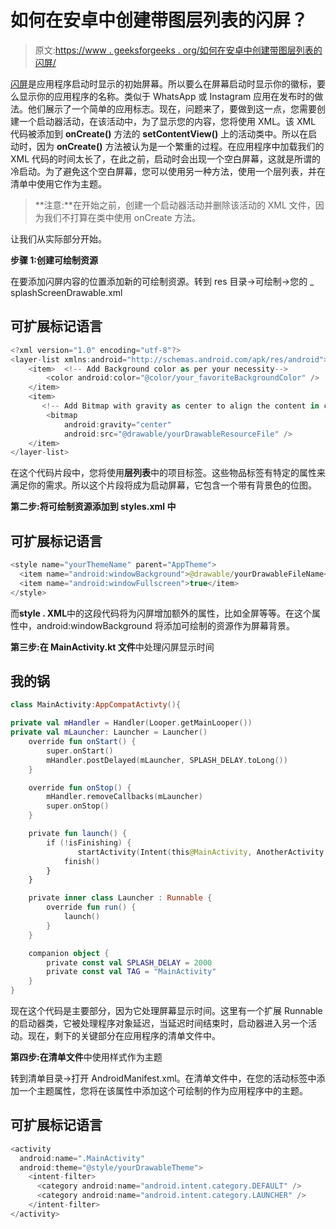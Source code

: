 # 如何在安卓中创建带图层列表的闪屏？

> 原文:[https://www . geeksforgeeks . org/如何在安卓中创建带图层列表的闪屏/](https://www.geeksforgeeks.org/how-to-create-a-splash-screen-with-layer-list-in-android/)

[闪屏](https://www.geeksforgeeks.org/how-to-create-a-splash-screen-in-android-using-kotlin/)是应用程序启动时显示的初始屏幕。所以要么在屏幕启动时显示你的徽标，要么显示你的应用程序的名称。类似于 WhatsApp 或 Instagram 应用在发布时的做法。他们展示了一个简单的应用标志。现在，问题来了，要做到这一点，您需要创建一个启动器活动，在该活动中，为了显示您的内容，您将使用 XML。该 XML 代码被添加到 **onCreate()** 方法的 **setContentView()** 上的活动类中。所以在启动时，因为 **onCreate()** 方法被认为是一个繁重的过程。在应用程序中加载我们的 XML 代码的时间太长了，在此之前，启动时会出现一个空白屏幕，这就是所谓的冷启动。为了避免这个空白屏幕，您可以使用另一种方法，使用一个层列表，并在清单中使用它作为主题。

> **注意:**在开始之前，创建一个启动器活动并删除该活动的 XML 文件，因为我们不打算在类中使用 onCreate 方法。

让我们从实际部分开始。

**步骤 1:创建可绘制资源**

在要添加闪屏内容的位置添加新的可绘制资源。转到 res 目录->可绘制->您的 _ splashScreenDrawable.xml

## 可扩展标记语言

```kt
<?xml version="1.0" encoding="utf-8"?>
<layer-list xmlns:android="http://schemas.android.com/apk/res/android">
    <item>  <!-- Add Background color as per your necessity-->
        <color android:color="@color/your_favoriteBackgroundColor" />
    </item>
    <item>
       <!-- Add Bitmap with gravity as center to align the content in center -->
        <bitmap 
            android:gravity="center"
            android:src="@drawable/yourDrawableResourceFile" />
    </item>
</layer-list>
```

在这个代码片段中，您将使用**层列表**中的项目标签。这些物品标签有特定的属性来满足你的需求。所以这个片段将成为启动屏幕，它包含一个带有背景色的位图。

**第二步:将可绘制资源添加到 styles.xml 中**

## 可扩展标记语言

```kt
<style name="yourThemeName" parent="AppTheme">
  <item name="android:windowBackground">@drawable/yourDrawableFileName</item>
  <item name="android:windowFullscreen">true</item>
</style>
```

而**style . XML**中的这段代码将为闪屏增加额外的属性，比如全屏等等。在这个属性中，android:windowBackground 将添加可绘制的资源作为屏幕背景。

**第三步:在 MainActivity.kt 文件**中处理闪屏显示时间

## 我的锅

```kt
class MainActivity:AppCompatActivty(){  

private val mHandler = Handler(Looper.getMainLooper()) 
private val mLauncher: Launcher = Launcher()
    override fun onStart() {
        super.onStart()
        mHandler.postDelayed(mLauncher, SPLASH_DELAY.toLong())
    }

    override fun onStop() {
        mHandler.removeCallbacks(mLauncher)
        super.onStop()
    }

    private fun launch() {
        if (!isFinishing) {
               startActivity(Intent(this@MainActivity, AnotherActivity::class.java))
            finish()
        }
    }

    private inner class Launcher : Runnable {
        override fun run() {
            launch()
        }
    }

    companion object {
        private const val SPLASH_DELAY = 2000
        private const val TAG = "MainActivity"
    }
}
```

现在这个代码是主要部分，因为它处理屏幕显示时间。这里有一个扩展 Runnable 的启动器类，它被处理程序对象延迟，当延迟时间结束时，启动器进入另一个活动。现在，剩下的关键部分在应用程序的清单文件中。

**第四步:在清单文件**中使用样式作为主题

转到清单目录->打开 AndroidManifest.xml。在清单文件中，在您的活动标签中添加一个主题属性，您将在该属性中添加这个可绘制的作为应用程序中的主题。

## 可扩展标记语言

```kt
<activity
  android:name=".MainActivity"
  android:theme="@style/yourDrawableTheme">
    <intent-filter>
      <category android:name="android.intent.category.DEFAULT" />
      <category android:name="android.intent.category.LAUNCHER" />
    </intent-filter>
</activity>
```